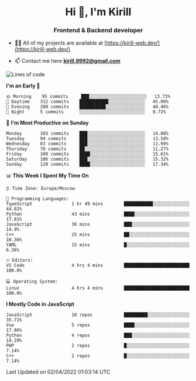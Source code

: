 <h1 align="center">Hi 👋, I'm Kirill</h1>
<h3 align="center">Frontend & Backend developer</h3>

- 👨‍💻 All of my projects are available at [https://kirill-web.dev/](https://kirill-web.dev/)

- 📫 Contact me here **kirill.9992@gmail.com**











<!--START_SECTION:waka-->
![Lines of code](https://img.shields.io/badge/From%20Hello%20World%20I%27ve%20Written-474%20Thousand%20lines%20of%20code-blue)

**I'm an Early 🐤** 

```text
🌞 Morning    95 commits     ███░░░░░░░░░░░░░░░░░░░░░░   13.73% 
🌆 Daytime    312 commits    ███████████░░░░░░░░░░░░░░   45.09% 
🌃 Evening    280 commits    ██████████░░░░░░░░░░░░░░░   40.46% 
🌙 Night      5 commits      ░░░░░░░░░░░░░░░░░░░░░░░░░   0.72%

```
📅 **I'm Most Productive on Sunday** 

```text
Monday       103 commits    ███░░░░░░░░░░░░░░░░░░░░░░   14.88% 
Tuesday      94 commits     ███░░░░░░░░░░░░░░░░░░░░░░   13.58% 
Wednesday    83 commits     ███░░░░░░░░░░░░░░░░░░░░░░   11.99% 
Thursday     78 commits     ██░░░░░░░░░░░░░░░░░░░░░░░   11.27% 
Friday       108 commits    ████░░░░░░░░░░░░░░░░░░░░░   15.61% 
Saturday     106 commits    ███░░░░░░░░░░░░░░░░░░░░░░   15.32% 
Sunday       120 commits    ████░░░░░░░░░░░░░░░░░░░░░   17.34%

```


📊 **This Week I Spent My Time On** 

```text
⌚︎ Time Zone: Europe/Moscow

💬 Programming Languages: 
TypeScript               1 hr 49 mins        ███████████░░░░░░░░░░░░░░   44.82% 
Python                   43 mins             ████░░░░░░░░░░░░░░░░░░░░░   17.81% 
JavaScript               36 mins             ███░░░░░░░░░░░░░░░░░░░░░░   14.9% 
C++                      25 mins             ██░░░░░░░░░░░░░░░░░░░░░░░   10.36% 
YAML                     15 mins             █░░░░░░░░░░░░░░░░░░░░░░░░   6.36%

🔥 Editors: 
VS Code                  4 hrs 4 mins        █████████████████████████   100.0%

💻 Operating System: 
Linux                    4 hrs 4 mins        █████████████████████████   100.0%

```

**I Mostly Code in JavaScript** 

```text
JavaScript               10 repos            █████████░░░░░░░░░░░░░░░░   35.71% 
Vue                      5 repos             ████░░░░░░░░░░░░░░░░░░░░░   17.86% 
Python                   4 repos             ███░░░░░░░░░░░░░░░░░░░░░░   14.29% 
PHP                      2 repos             █░░░░░░░░░░░░░░░░░░░░░░░░   7.14% 
C++                      2 repos             █░░░░░░░░░░░░░░░░░░░░░░░░   7.14%

```



 Last Updated on 02/04/2022 01:03:14 UTC
<!--END_SECTION:waka-->
